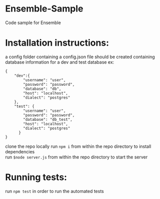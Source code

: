 # Ensemble-Sample
Code sample for Ensemble 

# Installation instructions: 

a config folder containing a config.json file should be created containing database information for a dev and test database ex: 
```
{
    "dev":{
        "username": "user",
        "password": "password",
        "database": "db",
        "host": "localhost",
        "dialect": "postgres"
    },
    "test": {
        "username": "user",
        "password": "password",
        "database": "db_test",
        "host": "localhost",
        "dialect": "postgres"
      }
}
```
clone the repo locally
run ```npm i``` from within the repo directory to install dependencies  
run ```$node server.js``` from within the repo directory to start the server

# Running tests:

run ```npm test``` in order to run the automated tests

